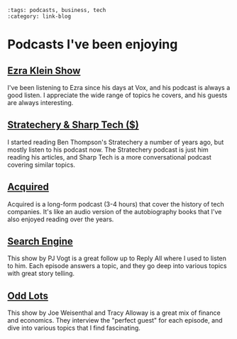 ```{post} Jan 04, 2025
:tags: podcasts, business, tech
:category: link-blog
```

# Podcasts I've been enjoying

## [Ezra Klein Show](https://www.nytimes.com/column/ezra-klein-podcast)

I've been listening to Ezra since his days at Vox, and his podcast is always a good listen.
I appreciate the wide range of topics he covers,
and his guests are always interesting.

## [Stratechery & Sharp Tech ($)](https://stratechery.com/)

I started reading Ben Thompson's Stratechery a number of years ago,
but mostly listen to his podcast now.
The Stratechery podcast is just him reading his articles,
and Sharp Tech is a more conversational podcast covering similar topics.

## [Acquired](https://www.acquired.fm/)

Acquired is a long-form podcast (3-4 hours) that cover the history of tech companies.
It's like an audio version of the autobiography books that I've also enjoyed reading over the years. 

## [Search Engine](https://www.searchengine.show/listen)

This show by PJ Vogt is a great follow up to Reply All where I used to listen to him.
Each episode answers a topic,
and they go deep into various topics with great story telling.

## [Odd Lots](https://www.bloomberg.com/oddlots)

This show by Joe Weisenthal and Tracy Alloway is a great mix of finance and economics.
They interview the "perfect guest" for each episode,
and dive into various topics that I find fascinating.